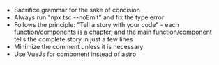 - Sacrifice grammar for the sake of concision
- Always run "npx tsc --noEmit" and fix the type error
- Follows the principle: "Tell a story with your code" - each function/components is a chapter, and the main function/component tells the complete story in just a few lines
- Minimize the comment unless it is necessary
- Use VueJs for component instead of astro
